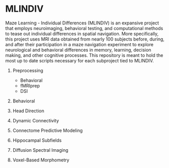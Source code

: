 # MLINDIV
Maze Learning - Individual Differences (MLINDIV) is an expansive project that employs neuroimaging, behavioral testing, and computational methods to tease out individual differences in spatial navigation. More specifically, this project uses MRI data obtained from nearly 100 subjects before, during, and after their participation in a maze navigation experiment to explore neurological and behavioral differences in memory, learning, decision making, and other cognitive processes. This repository is meant to hold the most up to date scripts necessary for each subproject tied to MLINDIV.

1. Preprocessing 
    * Behavioral
    * fMRIprep
    * DSI

3. Behavioral
4. Head Direction
5. Dynamic Connectivity
6. Connectome Predictive Modeling
7. Hippocampal Subfields
8. Diffusion Spectral Imaging
9. Voxel-Based Morphometry

